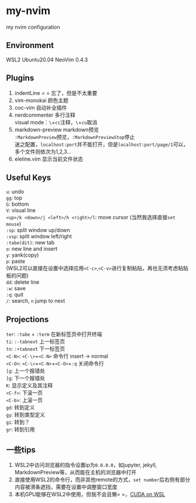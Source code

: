 # my-nvim
my nvim configuration

## Environment
WSL2 Ubuntu20.04
NeoVim 0.4.3

## Plugins
1. indentLine
= = 忘了，但是不太重要
2. vim-monokai
颜色主题
3. coc-vim
自动补全插件
4. nerdcommenter
多行注释  
visual mode：`\`+`cc`注释，`\`+`cu`取消
5. markdown-preview
markdown预览  
`:MarkdownPreview`预览，`:MarkdownPreviewStop`停止  
迷之配置，`localhost:port`并不能打开，但是`localhost:port/page/1`可以，多个文件则依次为1,2,3...
6. eleline.vim
显示当前文件状态

## Useful Keys
`u`: undo  
`gg`: top  
`G`: bottom  
`V`: visual line  
`<up>/k <down>/j <left>/h <right>/l`: move cursor  (当然我选择直接`set mouse`)  
`:sp`: split window up/down  
`:vsp`: split window left/right  
`:tabe(dit)`: new tab  
`o`: new line and insert  
`y`: yank(copy)  
`p`: paste  
(WSL2可以直接在设置中选择应用`<C-c>`,`<C-v>`进行复制粘贴，再也无须考虑粘贴板的问题)  
`dd`: delete line  
`:w`: save  
`:q`: quit  
`/`: search, `n` jump to next  

## Projections
`ter`: `:tabe` + `:term` 在新标签页中打开终端  
`ti`: `:-tabnext` 上一标签页  
`tn`: `:+tabnext` 下一标签页  
`<C-N>`: `<C-\>`+`<C-N>` 命令行 insert -> normal  
`<C-O>`: `<C-\>`+`<C-N>`+`<C-O>`+`:q` 关闭命令行  
`[g`: 上一个报错处  
`]g`: 下一个报错处  
`K`: 显示定义及其注释  
`<C-f>`: 下滚一页  
`<C-b>`: 上滚一页  
`gd`: 转到定义  
`gy`: 转到类型定义  
`gi`: 转到？  
`gr`: 转到引用  

## 一些tips
1. WSL2中访问浏览器的指令设置ip为`0.0.0.0`，如jupyter, jekyll, MarkdownPreview等，从而能在主机的浏览器中打开  
2. 直接使用WSL2的命令行，而非其他remote的方式，`set number`后右侧有部分内容被滑条遮挡，需要在设置中调整窗口宽度  
3. 本机GPU能够在WSL2中使用，但我不会且懒= =，[CUDA on WSL](https://docs.nvidia.com/cuda/wsl-user-guide/index.html)  
